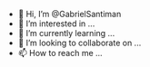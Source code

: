 - 👋 Hi, I’m @GabrielSantiman
- 👀 I’m interested in ...
- 🌱 I’m currently learning ...
- 💞️ I’m looking to collaborate on ...
- 📫 How to reach me ...

<!---
GabrielSantiman/GabrielSantiman is a ✨ special ✨ repository because its `README.md` (this file) appears on your GitHub profile.
You can click the Preview link to take a look at your changes.
--->
